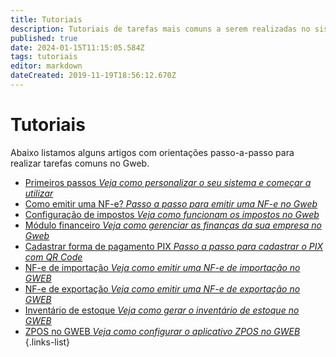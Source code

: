 ```yaml
---
title: Tutoriais
description: Tutoriais de tarefas mais comuns a serem realizadas no sistema
published: true
date: 2024-01-15T11:15:05.584Z
tags: tutoriais
editor: markdown
dateCreated: 2019-11-19T18:56:12.670Z
---
```


# Tutoriais

Abaixo listamos alguns artigos com orientações passo-a-passo para realizar tarefas comuns no Gweb.

- [Primeiros passos *Veja como personalizar o seu sistema e começar a utilizar*](/tutoriais/primeiros-passos)
- [Como emitir uma NF-e? *Passo a passo para emitir uma NF-e no Gweb*](/tutoriais/como-emitir-uma-nfe)
- [Configuração de impostos *Veja como funcionam os impostos no Gweb*](/tutoriais/configurar-impostos)
- [Módulo financeiro *Veja como gerenciar as finanças da sua empresa no Gweb*](/tutoriais/financeiro)
- [Cadastrar forma de pagamento PIX *Passo a passo para cadastrar o PIX com QR Code*](/tutoriais/cadastrar-pix)
- [NF-e de importação *Veja como emitir uma NF-e de importação no GWEB*](/tutoriais/nota-importacao)
- [NF-e de exportação *Veja como emitir uma NF-e de exportação no GWEB*](/pt-br/tutoriais/nota-exportacao)
- [Inventário de estoque *Veja como gerar o inventário de estoque no GWEB*](/pt-br/tutoriais/inventario-estoque)
- [ZPOS no GWEB *Veja como configurar o aplicativo ZPOS no GWEB*](/pt-br/tutoriais/zpos)
{.links-list}
